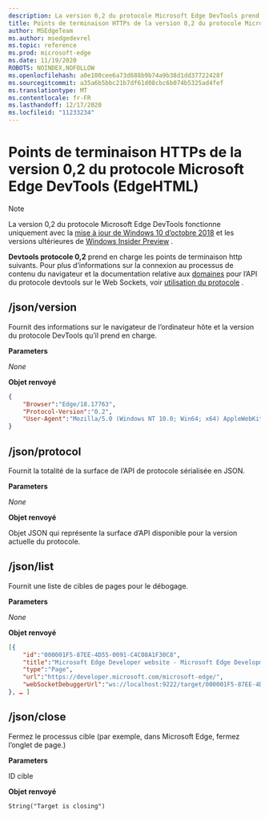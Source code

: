 ```yaml
---
description: La version 0,2 du protocole Microsoft Edge DevTools prend en charge les points de terminaison HTTP suivants.
title: Points de terminaison HTTPs de la version 0,2 du protocole Microsoft Edge DevTools (EdgeHTML)
author: MSEdgeTeam
ms.author: msedgedevrel
ms.topic: reference
ms.prod: microsoft-edge
ms.date: 11/19/2020
ROBOTS: NOINDEX,NOFOLLOW
ms.openlocfilehash: a0e100cee6a73d688b9b74a9b38d1dd37722428f
ms.sourcegitcommit: a35a6b5bbc21b7df61d08cbc6b074b5325ad4fef
ms.translationtype: MT
ms.contentlocale: fr-FR
ms.lasthandoff: 12/17/2020
ms.locfileid: "11233234"
---
```

# Points de terminaison HTTPs de la version 0,2 du protocole Microsoft Edge DevTools (EdgeHTML)  

> [!NOTE]
> La version 0,2 du protocole Microsoft Edge DevTools fonctionne uniquement avec la [mise à jour de Windows 10 d’octobre 2018]() et les versions ultérieures de [Windows Insider Preview](https://insider.windows.com/en-us/getting-started/) .

**Devtools protocole 0,2** prend en charge les points de terminaison http suivants. Pour plus d’informations sur la connexion au processus de contenu du navigateur et la documentation relative aux [domaines](domains/index.md) pour l’API du protocole devtools sur le Web Sockets, voir [utilisation du protocole](../index.md#using-the-protocol) .

## /json/version
Fournit des informations sur le navigateur de l’ordinateur hôte et la version du protocole DevTools qu’il prend en charge.

**Parameters**

*None*

**Objet renvoyé**

```json
{
    "Browser":"Edge/18.17763",
    "Protocol-Version":"0.2",
    "User-Agent":"Mozilla/5.0 (Windows NT 10.0; Win64; x64) AppleWebKit/537.36 (KHTML, like Gecko) Chrome/64.0.3282.140 Safari/537.36 Edge/18.17763"
}
```

## /json/protocol

Fournit la totalité de la surface de l’API de protocole sérialisée en JSON.

**Parameters**

*None*

**Objet renvoyé**

Objet JSON qui représente la surface d’API disponible pour la version actuelle du protocole.

## /json/list

Fournit une liste de cibles de pages pour le débogage.

**Parameters**

*None*

**Objet renvoyé**

```json
[{
    "id":"000001F5-87EE-4D55-0091-C4C08A1F30C8",
    "title":"Microsoft Edge Developer website - Microsoft Edge Development",
    "type":"Page",
    "url":"https://developer.microsoft.com/microsoft-edge/",
    "webSocketDebuggerUrl":"ws://localhost:9222/target/000001F5-87EE-4D55-0091-C4C08A1F30C8"
}, … ]
```

## /json/close

Fermez le processus cible (par exemple, dans Microsoft Edge, fermez l’onglet de page.)

**Parameters**

ID cible 

**Objet renvoyé**

```
String("Target is closing")
```
